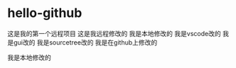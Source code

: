 # hello-github
这是我的第一个远程项目
这是我远程修改的
我是本地修改的
我是vscode改的
我是gui改的
我是sourcetree改的
我是在github上修改的

我是本地修改的
